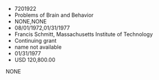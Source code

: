 * 7201922
* Problems of Brain and Behavior
* NONE,NONE
* 08/01/1972,01/31/1977
* Francis Schmitt, Massachusetts Institute of Technology
* Continuing grant
*   name not available
* 01/31/1977
* USD 120,800.00

NONE